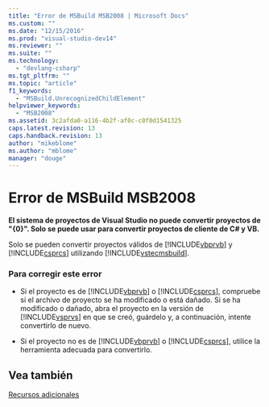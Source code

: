 ```yaml
---
title: "Error de MSBuild MSB2008 | Microsoft Docs"
ms.custom: ""
ms.date: "12/15/2016"
ms.prod: "visual-studio-dev14"
ms.reviewer: ""
ms.suite: ""
ms.technology: 
  - "devlang-csharp"
ms.tgt_pltfrm: ""
ms.topic: "article"
f1_keywords: 
  - "MSBuild.UnrecognizedChildElement"
helpviewer_keywords: 
  - "MSB2008"
ms.assetid: 3c2afda0-a116-4b2f-af0c-c0f0d1541325
caps.latest.revision: 13
caps.handback.revision: 13
author: "mikeblome"
ms.author: "mblome"
manager: "douge"
---
```

# Error de MSBuild MSB2008
**El sistema de proyectos de Visual Studio no puede convertir proyectos de "{0}".  Solo se puede usar para convertir proyectos de cliente de C\# y VB.**  
  
 Solo se pueden convertir proyectos válidos de [!INCLUDE[vbprvb](../dotnet/includes/vbprvb_md.md)] y [!INCLUDE[csprcs](../ide/includes/csprcs_md.md)] utilizando [!INCLUDE[vstecmsbuild](../build/includes/vstecmsbuild_md.md)].  
  
### Para corregir este error  
  
-   Si el proyecto es de [!INCLUDE[vbprvb](../dotnet/includes/vbprvb_md.md)] o [!INCLUDE[csprcs](../ide/includes/csprcs_md.md)], compruebe si el archivo de proyecto se ha modificado o está dañado.  Si se ha modificado o dañado, abra el proyecto en la versión de [!INCLUDE[vsprvs](../assembler/masm/includes/vsprvs_md.md)] en que se creó, guárdelo y, a continuación, intente convertirlo de nuevo.  
  
-   Si el proyecto no es de [!INCLUDE[vbprvb](../dotnet/includes/vbprvb_md.md)] o [!INCLUDE[csprcs](../ide/includes/csprcs_md.md)], utilice la herramienta adecuada para convertirlo.  
  
## Vea también  
 [Recursos adicionales](../Topic/Additional%20MSBuild%20Resources.md)